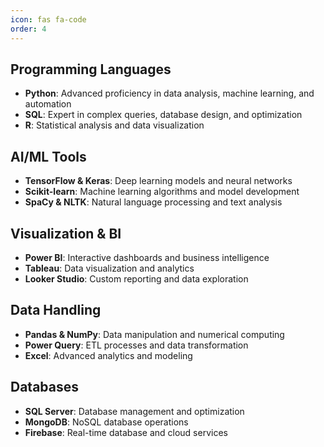 ```yaml
---
icon: fas fa-code
order: 4
---
```


## Programming Languages
- **Python**: Advanced proficiency in data analysis, machine learning, and automation
- **SQL**: Expert in complex queries, database design, and optimization
- **R**: Statistical analysis and data visualization

## AI/ML Tools
- **TensorFlow & Keras**: Deep learning models and neural networks
- **Scikit-learn**: Machine learning algorithms and model development
- **SpaCy & NLTK**: Natural language processing and text analysis

## Visualization & BI
- **Power BI**: Interactive dashboards and business intelligence
- **Tableau**: Data visualization and analytics
- **Looker Studio**: Custom reporting and data exploration

## Data Handling
- **Pandas & NumPy**: Data manipulation and numerical computing
- **Power Query**: ETL processes and data transformation
- **Excel**: Advanced analytics and modeling

## Databases
- **SQL Server**: Database management and optimization
- **MongoDB**: NoSQL database operations
- **Firebase**: Real-time database and cloud services 